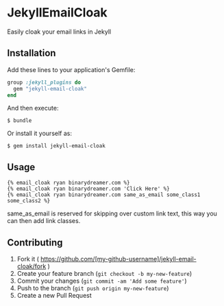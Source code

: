 # JekyllEmailCloak

Easily cloak your email links in Jekyll

## Installation

Add these lines to your application's Gemfile:

```ruby
group :jekyll_plugins do
  gem "jekyll-email-cloak"
end
```

And then execute:

    $ bundle

Or install it yourself as:

    $ gem install jekyll-email-cloak

## Usage

```liquid
{% email_cloak ryan binarydreamer.com %}
{% email_cloak ryan binarydreamer.com 'Click Here' %}
{% email_cloak ryan binarydreamer.com same_as_email some_class1 some_class2 %}
```

same_as_email is reserved for skipping over custom link text, this way you can then add link classes.

## Contributing

1. Fork it ( https://github.com/[my-github-username]/jekyll-email-cloak/fork )
2. Create your feature branch (`git checkout -b my-new-feature`)
3. Commit your changes (`git commit -am 'Add some feature'`)
4. Push to the branch (`git push origin my-new-feature`)
5. Create a new Pull Request
